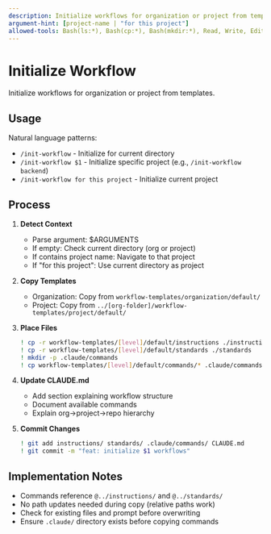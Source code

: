 ```yaml
---
description: Initialize workflows for organization or project from templates
argument-hint: [project-name | "for this project"]
allowed-tools: Bash(ls:*), Bash(cp:*), Bash(mkdir:*), Read, Write, Edit
---
```

# Initialize Workflow

Initialize workflows for organization or project from templates.

## Usage

Natural language patterns:
- `/init-workflow` - Initialize for current directory
- `/init-workflow $1` - Initialize specific project (e.g., `/init-workflow backend`)
- `/init-workflow for this project` - Initialize current project

## Process

1. **Detect Context**
   - Parse argument: $ARGUMENTS
   - If empty: Check current directory (org or project)
   - If contains project name: Navigate to that project
   - If "for this project": Use current directory as project

2. **Copy Templates**
   - Organization: Copy from `workflow-templates/organization/default/`
   - Project: Copy from `../[org-folder]/workflow-templates/project/default/`

3. **Place Files**
   ```bash
   ! cp -r workflow-templates/[level]/default/instructions ./instructions
   ! cp -r workflow-templates/[level]/default/standards ./standards
   ! mkdir -p .claude/commands
   ! cp workflow-templates/[level]/default/commands/* .claude/commands/
   ```

4. **Update CLAUDE.md**
   - Add section explaining workflow structure
   - Document available commands
   - Explain org→project→repo hierarchy

5. **Commit Changes**
   ```bash
   ! git add instructions/ standards/ .claude/commands/ CLAUDE.md
   ! git commit -m "feat: initialize $1 workflows"
   ```

## Implementation Notes

- Commands reference `@../instructions/` and `@../standards/`
- No path updates needed during copy (relative paths work)
- Check for existing files and prompt before overwriting
- Ensure `.claude/` directory exists before copying commands